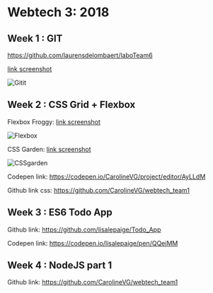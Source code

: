 # Webtech 3: 2018
## Week 1 : GIT

https://github.com/laurensdelombaert/laboTeam6


[link screenshot](https://drive.google.com/file/d/1k6ZchnAxkVx07_GI6O_L_eliykNEw2Wc/view?usp=sharing "git it")

![Gitit](https://drive.google.com/file/d/1k6ZchnAxkVx07_GI6O_L_eliykNEw2Wc/view?usp=sharing)


## Week 2 : CSS Grid + Flexbox

Flexbox Froggy: 
[link screenshot](https://drive.google.com/file/d/1SOZk1GZgzcFVHN0ZQ4z-k9256BOGlf8E/view?usp=sharing "Flexbox Froggy")

![Flexbox](https://drive.google.com/file/d/1SOZk1GZgzcFVHN0ZQ4z-k9256BOGlf8E/view?usp=sharing "Flexbox Froggy")


CSS Garden: 
[link screenshot](https://drive.google.com/file/d/1V21Hq0TOU8H-mVpW4JB-BZfh3OR9eU_N/view?usp=sharing "CSS Garden")

![CSSgarden](https://drive.google.com/file/d/1V21Hq0TOU8H-mVpW4JB-BZfh3OR9eU_N/view?usp=sharing "CSS Garden")

Codepen link: https://codepen.io/CarolineVG/project/editor/AyLLdM 

Github link css: https://github.com/CarolineVG/webtech_team1

## Week 3 : ES6 Todo App

Github link: https://github.com/lisalepaige/Todo_App

Codepen link: https://codepen.io/lisalepaige/pen/QQejMM

## Week 4 : NodeJS part 1

Github link: https://github.com/CarolineVG/webtech_team1